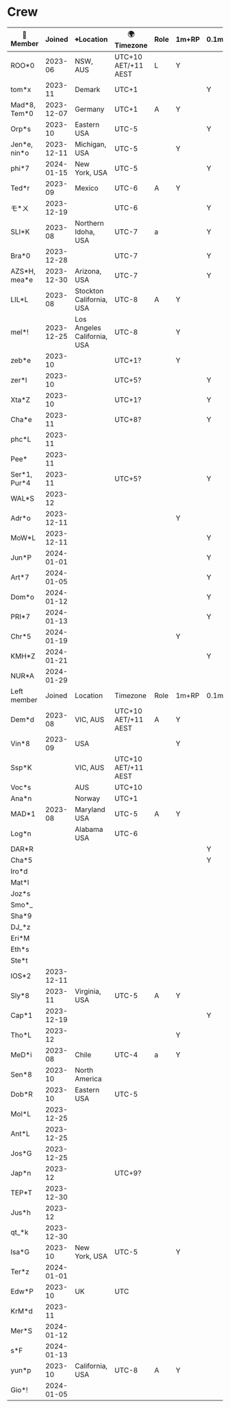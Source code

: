 # Crew

|&#x1F464;Member|Joined|&#x2316;Location|&#x1F30D;Timezone|Role|1m+RP|0.1m+PD|WEC|
|--|--|--|--|--|--|--|--|
|ROO*0|2023-06|NSW, AUS|UTC+10 AET/+11 AEST|L|Y||W|
|tom*x|2023-11|Demark|UTC+1|||Y|W|
|Mad*8, Tem\*0|2023-12-07|Germany|UTC+1|A|Y|
|Orp*s|2023-10|Eastern USA|UTC-5|||Y|
|Jen*e, nin\*o|2023-12-11|Michigan, USA|UTC-5||Y||W|
|phi*7|2024-01-15|New York, USA|UTC-5|||Y|
|Ted*r|2023-09|Mexico|UTC-6|A|Y|
|モ*ㄨ|2023-12-19||UTC-6|||Y|W|
|SLI*K|2023-08|Northern Idoha, USA|UTC-7|a||Y|
|Bra*0|2023-12-28||UTC-7|||Y|
|AZS*H, mea\*e|2023-12-30|Arizona, USA|UTC-7|||Y|
|LIL*L|2023-08|Stockton California, USA|UTC-8|A|Y||W|
|mel*!|2023-12-25|Los Angeles California, USA|UTC-8||Y||
|zeb*e|2023-10||UTC+1?||Y||W|
|zer*l|2023-10||UTC+5?|||Y|W|
|Xta*Z|2023-10||UTC+1?|||Y|
|Cha*e|2023-11||UTC+8?|||Y|
|phc*L|2023-11||
|Pee*|2023-11||
|Ser*1, Pur\*4|2023-11||UTC+5?|||Y|W|
|WAL*S|2023-12||||||W|
|Adr*o|2023-12-11||||Y||
|MoW*L|2023-12-11|||||Y|
|Jun*P|2024-01-01|||||Y|
|Art*7|2024-01-05|||||Y|
|Dom*o|2024-01-12|||||Y|W|
|PRI*7|2024-01-13|||||Y|W|
|Chr*5|2024-01-19||||Y||W|
|KMH*Z|2024-01-21|||||Y|W|
|NUR*A|2024-01-29|
|Left member|Joined|Location|Timezone|Role|1m+RP|0.1m+PD|
|Dem*d|2023-08|VIC, AUS|UTC+10 AET/+11 AEST|A|Y|
|Vin*8|2023-09|USA|||Y|
|Ssp*K||VIC, AUS|UTC+10 AET/+11 AEST|
|Voc*s||AUS|UTC+10|
|Ana*n||Norway|UTC+1|
|MAD*1|2023-08|Maryland USA|UTC-5|A|Y|
|Log*n||Alabama USA|UTC-6|
|DAR*R||||||Y|
|Cha*5||||||Y|
|Iro*d|||
|Mat*l|||
|Joz*s|||
|Smo*_|||
|Sha*9|||
|DJ_*z|||
|Eri*M|||
|Eth*s|||
|Ste*t|||
|IOS*2|2023-12-11|||
|Sly*8|2023-11|Virginia, USA|UTC-5|A|Y|
|Cap*1|2023-12-19|||||Y|
|Tho*L|2023-12||||Y|
|MeD*i|2023-08|Chile|UTC-4|a|Y|
|Sen*8|2023-10|North America||
|Dob*R|2023-10|Eastern USA|UTC-5|
|Mol*L|2023-12-25|
|Ant*L|2023-12-25|
|Jos*G|2023-12-25|
|Jap*n|2023-12||UTC+9?|
|TEP*T|2023-12-30|
|Jus*h|2023-12|||
|qt_*k|2023-12-30|
|Isa*G|2023-10|New York, USA|UTC-5||Y|
|Ter*z|2024-01-01|
|Edw*P|2023-10|UK|UTC|
|KrM*d|2023-11||
|Mer*S|2024-01-12|
|s*F|2024-01-13|
|yun*p|2023-10|California, USA|UTC-8|A|Y|
|Gio*!|2024-01-05|
